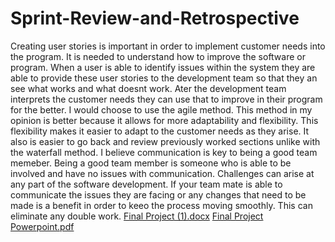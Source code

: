 # Sprint-Review-and-Retrospective

Creating user stories is important in order to implement customer needs into the program. It is needed to understand how to improve the software or program. When a user is able to identify issues within the system they are able to provide these user stories to the development team so that they an see what works and what doesnt work. Ater the development team interprets the customer needs they can use that to improve in their program for the better.
I would choose to use the agile method. This method in my opinion is better because it allows for more adaptability and flexibility. This flexibility makes it easier to adapt to the customer needs as they arise. It also is easier to go back and review previously worked sections unlike with the waterfall method.
I believe communication is key to being a good team memeber. Being a good team member is someone who is able to be involved and have no issues with communication. Challenges can arise at any part of the software development. If your team mate is able to communicate the issues they are facing or any changes that need to be made is a benefit in order to keeo the process moving smoothly. This can eliminate any double work.
[Final Project (1).docx](https://github.com/OliviaEdey/Sprint-Review-and-Retrospective/files/10836098/Final.Project.1.docx)
[Final Project Powerpoint.pdf](https://github.com/OliviaEdey/Sprint-Review-and-Retrospective/files/10836106/Final.Project.Powerpoint.pdf)
